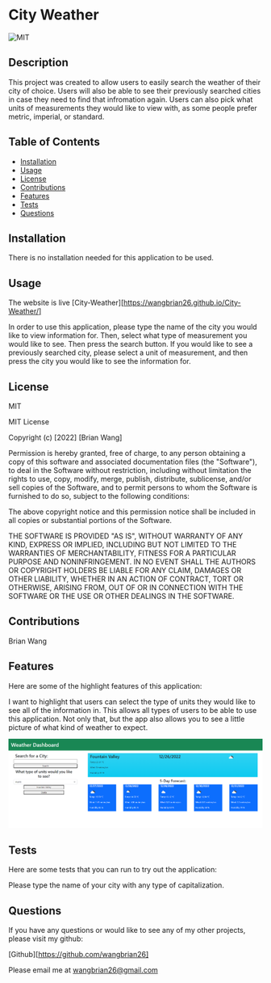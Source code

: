 # City Weather 

![MIT](https://img.shields.io/badge/License%3A-MIT-green)

## Description

This project was created to allow users to easily search the weather of their city of choice. Users will also be able to see their previously searched cities in case they need to find that infromation again. Users can also pick what units of measurements they would like to view with, as some people prefer metric, imperial, or standard.   

## Table of Contents

- [Installation](#installation)
- [Usage](#usage)
- [License](#license)
- [Contributions](#contributions)
- [Features](#features)
- [Tests](#tests)
- [Questions](#questions)

## Installation

There is no installation needed for this application to be used.

## Usage

The website is live [City-Weather][https://wangbrian26.github.io/City-Weather/]

In order to use this application, please type the name of the city you would like to view information for. Then, select what type of measurement you would like to see. Then press the search button. If you would like to see a previously searched city, please select a unit of measurement, and then press the city you would like to see the information for.

## License 
MIT

MIT License

Copyright (c) [2022] [Brian Wang]

Permission is hereby granted, free of charge, to any person obtaining a copy
of this software and associated documentation files (the "Software"), to deal
in the Software without restriction, including without limitation the rights
to use, copy, modify, merge, publish, distribute, sublicense, and/or sell
copies of the Software, and to permit persons to whom the Software is
furnished to do so, subject to the following conditions:

The above copyright notice and this permission notice shall be included in all
copies or substantial portions of the Software.

THE SOFTWARE IS PROVIDED "AS IS", WITHOUT WARRANTY OF ANY KIND, EXPRESS OR
IMPLIED, INCLUDING BUT NOT LIMITED TO THE WARRANTIES OF MERCHANTABILITY,
FITNESS FOR A PARTICULAR PURPOSE AND NONINFRINGEMENT. IN NO EVENT SHALL THE
AUTHORS OR COPYRIGHT HOLDERS BE LIABLE FOR ANY CLAIM, DAMAGES OR OTHER
LIABILITY, WHETHER IN AN ACTION OF CONTRACT, TORT OR OTHERWISE, ARISING FROM,
OUT OF OR IN CONNECTION WITH THE SOFTWARE OR THE USE OR OTHER DEALINGS IN THE
SOFTWARE.
      
## Contributions

Brian Wang

## Features

Here are some of the highlight features of this application: 

I want to highlight that users can select the type of units they would like to see all of the information in. This allows all types of users to be able to use this application. Not only that, but the app also allows you to see a little picture of what kind of weather to expect.

![Screenshot](/assets/images/City-Weather.png)

## Tests

Here are some tests that you can run to try out the application:

Please type the name of your city with any type of capitalization. 

## Questions

If you have any questions or would like to see any of my other projects, please visit my github: 

[Github][https://github.com/wangbrian26]

Please email me at wangbrian26@gmail.com